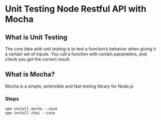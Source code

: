 # Unit Testing Node Restful API with Mocha

## What is Unit Testing
The core idea with unit testing is to test a function’s behavior when giving it a certain set of inputs. You call a function with certain parameters, and check you got the correct result.

## What is Mocha?
Mocha is a simple, extensible and fast testing library for Node.js

### Steps

```
npm install mocha --save
npm install chai --save
```
